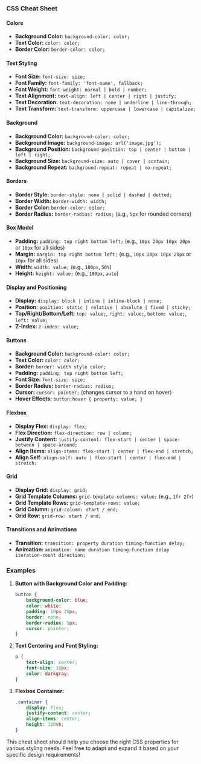 ### CSS Cheat Sheet

#### **Colors**
- **Background Color:** `background-color: color;`
- **Text Color:** `color: color;`
- **Border Color:** `border-color: color;`

#### **Text Styling**
- **Font Size:** `font-size: size;`
- **Font Family:** `font-family: 'font-name', fallback;`
- **Font Weight:** `font-weight: normal | bold | number;`
- **Text Alignment:** `text-align: left | center | right | justify;`
- **Text Decoration:** `text-decoration: none | underline | line-through;`
- **Text Transform:** `text-transform: uppercase | lowercase | capitalize;`

#### **Background**
- **Background Color:** `background-color: color;`
- **Background Image:** `background-image: url('image.jpg');`
- **Background Position:** `background-position: top | center | bottom | left | right;`
- **Background Size:** `background-size: auto | cover | contain;`
- **Background Repeat:** `background-repeat: repeat | no-repeat;`

#### **Borders**
- **Border Style:** `border-style: none | solid | dashed | dotted;`
- **Border Width:** `border-width: width;`
- **Border Color:** `border-color: color;`
- **Border Radius:** `border-radius: radius;` (e.g., `5px` for rounded corners)

#### **Box Model**
- **Padding:** `padding: top right bottom left;` (e.g., `10px 20px 10px 20px` or `10px` for all sides)
- **Margin:** `margin: top right bottom left;` (e.g., `10px 20px 10px 20px` or `10px` for all sides)
- **Width:** `width: value;` (e.g., `100px`, `50%`)
- **Height:** `height: value;` (e.g., `100px`, `auto`)

#### **Display and Positioning**
- **Display:** `display: block | inline | inline-block | none;`
- **Position:** `position: static | relative | absolute | fixed | sticky;`
- **Top/Right/Bottom/Left:** `top: value;`, `right: value;`, `bottom: value;`, `left: value;`
- **Z-Index:** `z-index: value;`

#### **Buttons**
- **Background Color:** `background-color: color;`
- **Text Color:** `color: color;`
- **Border:** `border: width style color;`
- **Padding:** `padding: top right bottom left;`
- **Font Size:** `font-size: size;`
- **Border Radius:** `border-radius: radius;`
- **Cursor:** `cursor: pointer;` (changes cursor to a hand on hover)
- **Hover Effects:** `button:hover { property: value; }`

#### **Flexbox**
- **Display Flex:** `display: flex;`
- **Flex Direction:** `flex-direction: row | column;`
- **Justify Content:** `justify-content: flex-start | center | space-between | space-around;`
- **Align Items:** `align-items: flex-start | center | flex-end | stretch;`
- **Align Self:** `align-self: auto | flex-start | center | flex-end | stretch;`

#### **Grid**
- **Display Grid:** `display: grid;`
- **Grid Template Columns:** `grid-template-columns: value;` (e.g., `1fr 2fr`)
- **Grid Template Rows:** `grid-template-rows: value;`
- **Grid Column:** `grid-column: start / end;`
- **Grid Row:** `grid-row: start / end;`

#### **Transitions and Animations**
- **Transition:** `transition: property duration timing-function delay;`
- **Animation:** `animation: name duration timing-function delay iteration-count direction;`

### Examples

1. **Button with Background Color and Padding:**
   ```css
   button {
       background-color: blue;
       color: white;
       padding: 10px 20px;
       border: none;
       border-radius: 5px;
       cursor: pointer;
   }
   ```

2. **Text Centering and Font Styling:**
   ```css
   p {
       text-align: center;
       font-size: 18px;
       color: darkgray;
   }
   ```

3. **Flexbox Container:**
   ```css
   .container {
       display: flex;
       justify-content: center;
       align-items: center;
       height: 100vh;
   }
   ```

This cheat sheet should help you choose the right CSS properties for various styling needs. Feel free to adapt and expand it based on your specific design requirements!
